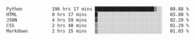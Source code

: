 <!--START_SECTION:waka-->

```txt
Python           196 hrs 17 mins ██████████████████████▒░░   89.88 %
HTML             8 hrs 17 mins   █░░░░░░░░░░░░░░░░░░░░░░░░   03.80 %
JSON             4 hrs 59 mins   ▓░░░░░░░░░░░░░░░░░░░░░░░░   02.29 %
CSS              2 hrs 48 mins   ▒░░░░░░░░░░░░░░░░░░░░░░░░   01.29 %
Markdown         2 hrs 15 mins   ▒░░░░░░░░░░░░░░░░░░░░░░░░   01.03 %
```

<!--END_SECTION:waka-->
